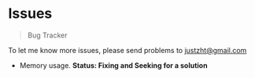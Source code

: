 # Issues
<!--{h1:.massive-header.-with-tagline}-->
> Bug Tracker

To let me know more issues, please send problems to <a href="mailto:justzht@gmail.com">justzht@gmail.com</a>

- Memory usage. **Status: Fixing and Seeking for a solution**